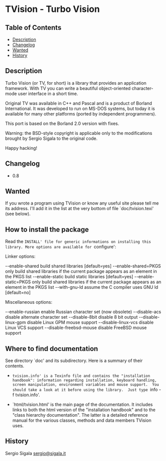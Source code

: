 # TVision - Turbo Vision

## Table of Contents

- [Description](#description)
- [Changelog](#changelog)
- [Wanted](#wanted)
- [History](#history)

## Description

Turbo Vision (or TV, for short) is a library that provides an application
framework.  With TV you can write a beautiful object-oriented character-mode
user interface in a short time.

Original TV was available in C++ and Pascal and is a product of Borland International.
It was developed to run on MS-DOS systems, but today it is available for many
other platforms (ported by independent programmers).

This port is based on the Borland 2.0 version with fixes.

Warning: the BSD-style copyright is applicable only to the modifications
brought by Sergio Sigala to the original code.

Happy hacking!

## Changelog
- 0.8

## Wanted

If you wrote a program using TVision or know any useful site please tell me
its address.  I'll add it in the list at the very bottom of file
`doc/tvision.texi' (see below).

## How to install the package

Read the `INSTALL' file for generic informations on installing this library.
More options are available for `configure':

Linker options:

  --enable-shared         build shared libraries [default=yes]
  --enable-shared=PKGS    only build shared libraries if the current package
                          appears as an element in the PKGS list
  --enable-static         build static libraries [default=yes]
  --enable-static=PKGS    only build shared libraries if the current package
                          appears as an element in the PKGS list
  --with-gnu-ld           assume the C compiler uses GNU ld [default=no]

Miscellaneous options:

  --enable-russian        enable Russian character set (now obsolete)
  --disable-acs           disable alternate character set
  --disable-8bit          disable 8 bit output
  --disable-linux-gpm     disable Linux GPM mouse support
  --disable-linux-vcs     disable Linux VCS support
  --disable-freebsd-mouse disable FreeBSD mouse support

## Where to find documentation

See directory `doc' and its subdirectory.  Here is a summary of their contents.

- `tvision.info' is a Texinfo file and contains the "installation handbook":
  information regarding installation, keyboard handling, screen manipulation,
  environment variables and mouse support.  You should take a look at it
  before using the library.  Just type `info -f tvision.info'.

- `html/tvision.html' is the main page of the documentation.  It includes
  links to both the html version of the "installation handbook" and to the
  "class hierarchy documentation".  The latter is a detailed reference
  manual for the various classes, methods and data members TVision uses.

## History

Sergio Sigala
sergio@sigala.it
